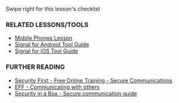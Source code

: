 [Title]: # (What now?)
[Order]: # (4)

Swipe right for this lesson's checklist

### RELATED LESSONS/TOOLS

*   [Mobile Phones Lesson](umbrella://lesson/mobile-phones)
*   [Signal for Android Tool Guide](umbrella://lesson/signal-for-android)
* 	[Signal for iOS Tool Guide](umbrella://lesson/signal-for-ios)

### FURTHER READING

* 	[Security First - Free Online Training - Secure Communications](https://advocacyassembly.org/en/partners/securityfirst/) 
*   [EFF - Communicating with others](https://ssd.eff.org/en/module/communicating-others)
*   [Security in a Box - Secure communication guide](https://securityinabox.org/en/guide/secure-communication)
